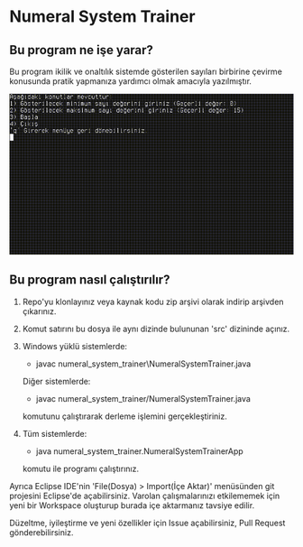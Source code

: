 # Numeral System Trainer

## Bu program ne işe yarar?
Bu program ikilik ve onaltılık sistemde gösterilen sayıları birbirine çevirme konusunda pratik yapmanıza yardımcı olmak amacıyla yazılmıştır.

![](https://github.com/umutcan-turan/numeral-system-trainer/blob/main/demo.gif)

## Bu program nasıl çalıştırılır?
1. Repo'yu klonlayınız veya kaynak kodu zip arşivi olarak indirip arşivden çıkarınız.
2. Komut satırını bu dosya ile aynı dizinde bulununan 'src' dizininde açınız.
3. Windows yüklü sistemlerde:
   
   * javac numeral_system_trainer\NumeralSystemTrainer.java
   
   Diğer sistemlerde:
   
   * javac numeral_system_trainer/NumeralSystemTrainer.java
   
   komutunu çalıştırarak derleme işlemini gerçekleştiriniz.
4. Tüm sistemlerde:

   * java numeral_system_trainer.NumeralSystemTrainerApp
   
   komutu ile programı çalıştırınız.

Ayrıca Eclipse IDE'nin 'File(Dosya) > Import(İçe Aktar)' menüsünden git projesini Eclipse'de açabilirsiniz.
Varolan çalışmalarınızı etkilememek için yeni bir Workspace oluşturup burada içe aktarmanız tavsiye edilir.

Düzeltme, iyileştirme ve yeni özellikler için Issue açabilirsiniz, Pull Request gönderebilirsiniz.
